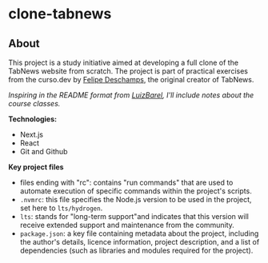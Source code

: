 # clone-tabnews


## About
This project is a study initiative aimed at developing a full clone of the TabNews website from scratch. The project is part of practical exercises from the curso.dev by [Felipe Deschamps](https://github.com/filipedeschamps), the original creator of TabNews.

*Inspiring in the README format from [LuizBarel](https://github.com/LuizBarel/clone-tabnews), I'll include notes about the course classes.*

**Technologies:**
- Next.js
- React
- Git and Github

**Key project files**
- files ending with "rc": contains "run commands" that are used to automate execution of specific commands within the project's scripts.
- `.nvmrc`: this file specifies the Node.js version to be used in the project, set here to `lts/hydrogen`.
- `lts`: stands for "long-term support"and indicates that this version will receive extended support and maintenance from the community.
- `package.json`: a key file containing metadata about the project, including the author's details, licence information, project description, and a list of dependencies (such as libraries and modules required for the project).



